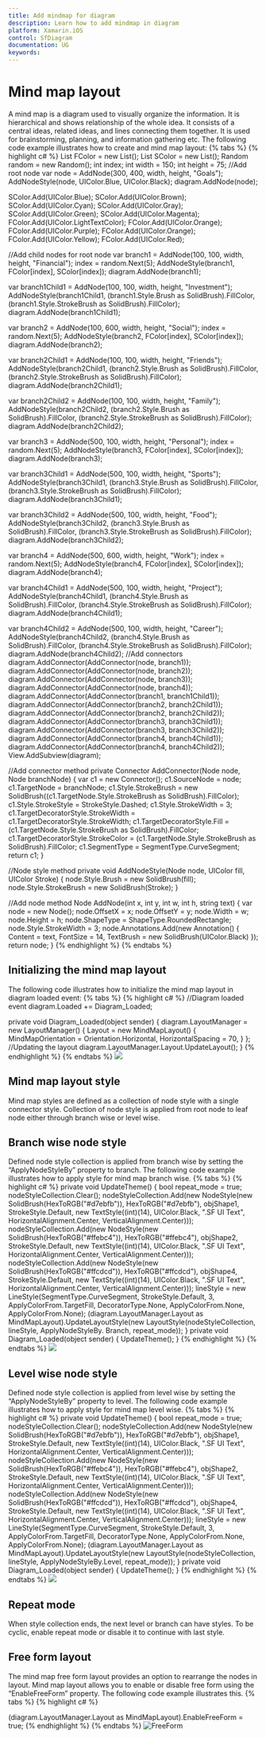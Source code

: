 ```yaml
---
title: Add mindmap for diagram
description: Learn how to add mindmap in diagram
platform: Xamarin.iOS
control: SfDiagram
documentation: UG
keywords: 
---
```

# Mind map layout
A mind map is a diagram used to visually organize the information. It is hierarchical and shows relationship of the whole idea. It consists of a central ideas, related ideas, and lines connecting them together.  It is used for brainstorming, planning, and information gathering etc. The following code example illustrates how to create and mind map layout:
{% tabs %}
{% highlight c# %}
List<UIColor> FColor = new List<UIColor>();
List<UIColor > SColor = new List<UIColor>();
Random random = new Random();
int index;
int width = 150; int height = 75;
//Add root node
var node = AddNode(300, 400, width, height, "Goals");
AddNodeStyle(node, UIColor.Blue, UIColor.Black);
diagram.AddNode(node);

SColor.Add(UIColor.Blue);
SColor.Add(UIColor.Brown);
SColor.Add(UIColor.Cyan);
SColor.Add(UIColor.Gray);
SColor.Add(UIColor.Green);
SColor.Add(UIColor.Magenta);
FColor.Add(UIColor.LightTextColor);
FColor.Add(UIColor.Orange);
FColor.Add(UIColor.Purple);
FColor.Add(UIColor.Orange);
FColor.Add(UIColor.Yellow);
FColor.Add(UIColor.Red);

//Add child nodes for root node
var branch1 = AddNode(100, 100, width, height, "Financial");
index = random.Next(5);
AddNodeStyle(branch1, FColor[index], SColor[index]);
diagram.AddNode(branch1);

var branch1Child1 = AddNode(100, 100, width, height, "Investment");
AddNodeStyle(branch1Child1, (branch1.Style.Brush as SolidBrush).FillColor, (branch1.Style.StrokeBrush as SolidBrush).FillColor);
diagram.AddNode(branch1Child1);

var branch2 = AddNode(100, 600, width, height, "Social");
index = random.Next(5);
AddNodeStyle(branch2, FColor[index], SColor[index]);
diagram.AddNode(branch2);

var branch2Child1 = AddNode(100, 100, width, height, "Friends");
AddNodeStyle(branch2Child1, (branch2.Style.Brush as SolidBrush).FillColor, (branch2.Style.StrokeBrush as SolidBrush).FillColor);
diagram.AddNode(branch2Child1);

var branch2Child2 = AddNode(100, 100, width, height, "Family");
AddNodeStyle(branch2Child2, (branch2.Style.Brush as SolidBrush).FillColor, (branch2.Style.StrokeBrush as SolidBrush).FillColor);
diagram.AddNode(branch2Child2);

var branch3 = AddNode(500, 100, width, height, "Personal");
index = random.Next(5);
AddNodeStyle(branch3, FColor[index], SColor[index]);
diagram.AddNode(branch3);

var branch3Child1 = AddNode(500, 100, width, height, "Sports");
AddNodeStyle(branch3Child1, (branch3.Style.Brush as SolidBrush).FillColor, (branch3.Style.StrokeBrush as SolidBrush).FillColor);
diagram.AddNode(branch3Child1);

var branch3Child2 = AddNode(500, 100, width, height, "Food");
AddNodeStyle(branch3Child2, (branch3.Style.Brush as SolidBrush).FillColor, (branch3.Style.StrokeBrush as SolidBrush).FillColor);
diagram.AddNode(branch3Child2);

var branch4 = AddNode(500, 600, width, height, "Work");
index = random.Next(5);
AddNodeStyle(branch4, FColor[index], SColor[index]);
diagram.AddNode(branch4);

var branch4Child1 = AddNode(500, 100, width, height, "Project");
AddNodeStyle(branch4Child1, (branch4.Style.Brush as SolidBrush).FillColor, (branch4.Style.StrokeBrush as SolidBrush).FillColor);
diagram.AddNode(branch4Child1);

var branch4Child2 = AddNode(500, 100, width, height, "Career");
AddNodeStyle(branch4Child2, (branch4.Style.Brush as SolidBrush).FillColor, (branch4.Style.StrokeBrush as SolidBrush).FillColor);
diagram.AddNode(branch4Child2);
//Add connectors
diagram.AddConnector(AddConnector(node, branch1));
diagram.AddConnector(AddConnector(node, branch2));
diagram.AddConnector(AddConnector(node, branch3));
diagram.AddConnector(AddConnector(node, branch4));
diagram.AddConnector(AddConnector(branch1, branch1Child1));
diagram.AddConnector(AddConnector(branch2, branch2Child1));
diagram.AddConnector(AddConnector(branch2, branch2Child2));
diagram.AddConnector(AddConnector(branch3, branch3Child1));
diagram.AddConnector(AddConnector(branch3, branch3Child2));
diagram.AddConnector(AddConnector(branch4, branch4Child1));
diagram.AddConnector(AddConnector(branch4, branch4Child2));
View.AddSubview(diagram);

//Add connector method
private Connector AddConnector(Node node, Node branchNode)
{
    var c1 = new Connector();
    c1.SourceNode = node;
    c1.TargetNode = branchNode;
    c1.Style.StrokeBrush = new SolidBrush((c1.TargetNode.Style.StrokeBrush as SolidBrush).FillColor);
    c1.Style.StrokeStyle = StrokeStyle.Dashed;
    c1.Style.StrokeWidth = 3;
    c1.TargetDecoratorStyle.StrokeWidth = c1.TargetDecoratorStyle.StrokeWidth;
    c1.TargetDecoratorStyle.Fill = (c1.TargetNode.Style.StrokeBrush as SolidBrush).FillColor;
    c1.TargetDecoratorStyle.StrokeColor = (c1.TargetNode.Style.StrokeBrush as SolidBrush).FillColor;
    c1.SegmentType = SegmentType.CurveSegment;
    return c1;
}

//Node style method
private void AddNodeStyle(Node node, UIColor fill, UIColor Stroke)
{
    node.Style.Brush = new SolidBrush(fill);
    node.Style.StrokeBrush = new SolidBrush(Stroke);
}

//Add node method
Node AddNode(int x, int y, int w, int h, string text)
{
    var node = new Node();
    node.OffsetX = x; node.OffsetY = y;
    node.Width = w; node.Height = h;
    node.ShapeType = ShapeType.RoundedRectangle;
    node.Style.StrokeWidth = 3;
    node.Annotations.Add(new Annotation() { Content = text, FontSize = 14, TextBrush = new SolidBrush(UIColor.Black) });
    return node;
}
{% endhighlight %}
{% endtabs %}

## Initializing the mind map layout
The following code illustrates how to initialize the mind map layout in diagram loaded event:
{% tabs %}
{% highlight c# %}
//Diagram loaded event
diagram.Loaded += Diagram_Loaded;

private void Diagram_Loaded(object sender)
{
      diagram.LayoutManager = new LayoutManager()
      {
         Layout = new MindMapLayout()
         {
            MindMapOrientation = Orientation.Horizontal,
            HorizontalSpacing = 70,
         }
      };
      //Updating the layout
      diagram.LayoutManager.Layout.UpdateLayout();
}
{% endhighlight %}
{% endtabs %}
![](Mindmap_images/Mindmap_img1.jpeg)

## Mind map layout style
Mind map styles are defined as a collection of node style with a single connector style. Collection of node style is applied from root node to leaf node either through branch wise or level wise.

## Branch wise node style
Defined node style collection is applied from branch wise by setting the “ApplyNodeStyleBy” property to branch. The following code example illustrates how to apply style for mind map branch wise.
{% tabs %}
{% highlight c# %}
private void UpdateTheme()
{
    bool repeat_mode = true;
    nodeStyleCollection.Clear();
    nodeStyleCollection.Add(new NodeStyle(new SolidBrush(HexToRGB("#d7ebfb")), HexToRGB("#d7ebfb"), objShape1, StrokeStyle.Default,
    new TextStyle((int)(14), UIColor.Black, ".SF UI Text", HorizontalAlignment.Center, VerticalAlignment.Center)));
    nodeStyleCollection.Add(new NodeStyle(new SolidBrush(HexToRGB("#ffebc4")), HexToRGB("#ffebc4"), objShape2, StrokeStyle.Default,
    new TextStyle((int)(14), UIColor.Black, ".SF UI Text", HorizontalAlignment.Center, VerticalAlignment.Center)));
    nodeStyleCollection.Add(new NodeStyle(new SolidBrush(HexToRGB("#ffcdcd")), HexToRGB("#ffcdcd"), objShape4, StrokeStyle.Default,
    new TextStyle((int)(14), UIColor.Black, ".SF UI Text", HorizontalAlignment.Center, VerticalAlignment.Center)));
    lineStyle = new LineStyle(SegmentType.CurveSegment, StrokeStyle.Default, 3, ApplyColorFrom.TargetFill, DecoratorType.None, ApplyColorFrom.None, ApplyColorFrom.None);
    (diagram.LayoutManager.Layout as MindMapLayout).UpdateLayoutStyle(new LayoutStyle(nodeStyleCollection, lineStyle, ApplyNodeStyleBy. Branch, repeat_mode));
}
private void Diagram_Loaded(object sender)
 {
    UpdateTheme();
 }
{% endhighlight %}
{% endtabs %}
![](Mindmap_images/Mindmap_img2.jpeg)

## Level wise node style
Defined node style collection is applied from level wise by setting the “ApplyNodeStyleBy” property to level. The following code example illustrates how to apply style for mind map level wise.
{% tabs %}
{% highlight c# %}
private void UpdateTheme()
{
    bool repeat_mode = true;
    nodeStyleCollection.Clear();
    nodeStyleCollection.Add(new NodeStyle(new SolidBrush(HexToRGB("#d7ebfb")), HexToRGB("#d7ebfb"), objShape1, StrokeStyle.Default,
    new TextStyle((int)(14), UIColor.Black, ".SF UI Text", HorizontalAlignment.Center, VerticalAlignment.Center)));
    nodeStyleCollection.Add(new NodeStyle(new SolidBrush(HexToRGB("#ffebc4")), HexToRGB("#ffebc4"), objShape2, StrokeStyle.Default,
    new TextStyle((int)(14), UIColor.Black, ".SF UI Text", HorizontalAlignment.Center, VerticalAlignment.Center)));
    nodeStyleCollection.Add(new NodeStyle(new SolidBrush(HexToRGB("#ffcdcd")), HexToRGB("#ffcdcd"), objShape4, StrokeStyle.Default,
    new TextStyle((int)(14), UIColor.Black, ".SF UI Text", HorizontalAlignment.Center, VerticalAlignment.Center)));
    lineStyle = new LineStyle(SegmentType.CurveSegment, StrokeStyle.Default, 3, ApplyColorFrom.TargetFill, DecoratorType.None, ApplyColorFrom.None, ApplyColorFrom.None);
    (diagram.LayoutManager.Layout as MindMapLayout).UpdateLayoutStyle(new LayoutStyle(nodeStyleCollection, lineStyle, ApplyNodeStyleBy.Level, repeat_mode));
}
private void Diagram_Loaded(object sender)
{
   UpdateTheme();
}
{% endhighlight %}
{% endtabs %}
![](Mindmap_images/Mindmap_img3.jpeg)

## Repeat mode
When style collection ends, the next level or branch can have styles. To be cyclic, enable repeat mode or disable it to continue with last style.

## Free form layout
The mind map free form layout provides an option to rearrange the nodes in layout. Mind map layout allows you to enable or disable free form using the “EnableFreeForm” property. The following code example illustrates this.
{% tabs %}
{% highlight c# %}

(diagram.LayoutManager.Layout as MindMapLayout).EnableFreeForm = true;
{% endhighlight %}
{% endtabs %}
![FreeForm](Mindmap_images/Mindmap_img4.jpeg)

